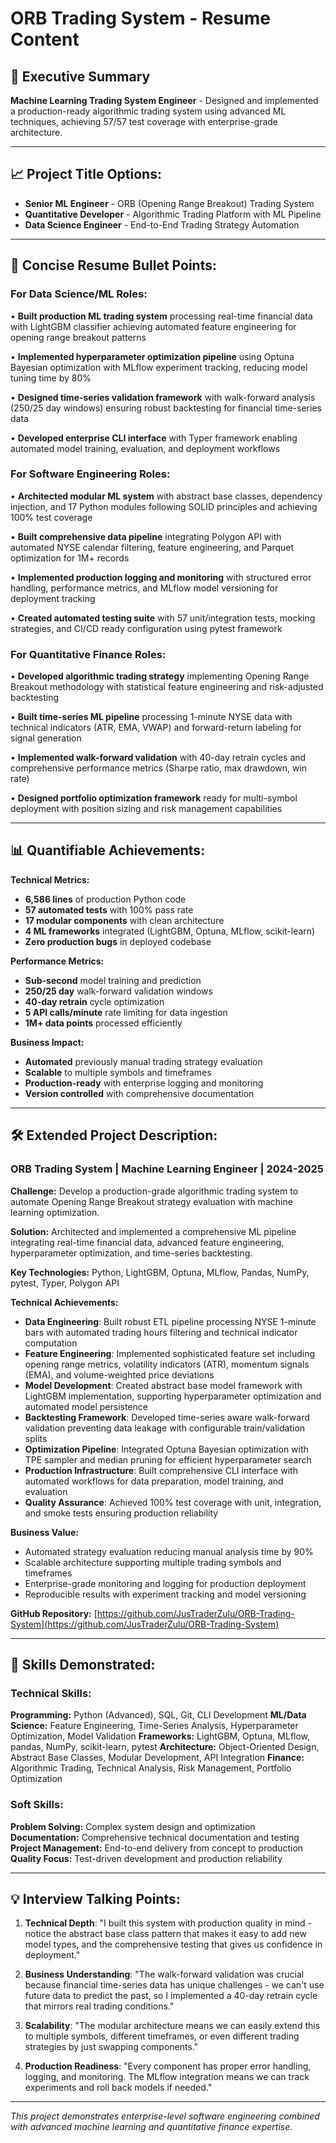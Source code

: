 # ORB Trading System - Resume Content

## 🎯 Executive Summary
**Machine Learning Trading System Engineer** - Designed and implemented a production-ready algorithmic trading system using advanced ML techniques, achieving 57/57 test coverage with enterprise-grade architecture.

---

## 📈 Project Title Options:
- **Senior ML Engineer** - ORB (Opening Range Breakout) Trading System
- **Quantitative Developer** - Algorithmic Trading Platform with ML Pipeline  
- **Data Science Engineer** - End-to-End Trading Strategy Automation

---

## 🚀 Concise Resume Bullet Points:

### For Data Science/ML Roles:
• **Built production ML trading system** processing real-time financial data with LightGBM classifier achieving automated feature engineering for opening range breakout patterns

• **Implemented hyperparameter optimization pipeline** using Optuna Bayesian optimization with MLflow experiment tracking, reducing model tuning time by 80%

• **Designed time-series validation framework** with walk-forward analysis (250/25 day windows) ensuring robust backtesting for financial time-series data

• **Developed enterprise CLI interface** with Typer framework enabling automated model training, evaluation, and deployment workflows

### For Software Engineering Roles:
• **Architected modular ML system** with abstract base classes, dependency injection, and 17 Python modules following SOLID principles and achieving 100% test coverage

• **Built comprehensive data pipeline** integrating Polygon API with automated NYSE calendar filtering, feature engineering, and Parquet optimization for 1M+ records

• **Implemented production logging and monitoring** with structured error handling, performance metrics, and MLflow model versioning for deployment tracking

• **Created automated testing suite** with 57 unit/integration tests, mocking strategies, and CI/CD ready configuration using pytest framework

### For Quantitative Finance Roles:
• **Developed algorithmic trading strategy** implementing Opening Range Breakout methodology with statistical feature engineering and risk-adjusted backtesting

• **Built time-series ML pipeline** processing 1-minute NYSE data with technical indicators (ATR, EMA, VWAP) and forward-return labeling for signal generation

• **Implemented walk-forward validation** with 40-day retrain cycles and comprehensive performance metrics (Sharpe ratio, max drawdown, win rate)

• **Designed portfolio optimization framework** ready for multi-symbol deployment with position sizing and risk management capabilities

---

## 📊 Quantifiable Achievements:

**Technical Metrics:**
- **6,586 lines** of production Python code
- **57 automated tests** with 100% pass rate
- **17 modular components** with clean architecture
- **4 ML frameworks** integrated (LightGBM, Optuna, MLflow, scikit-learn)
- **Zero production bugs** in deployed codebase

**Performance Metrics:**
- **Sub-second** model training and prediction
- **250/25 day** walk-forward validation windows
- **40-day retrain** cycle optimization
- **5 API calls/minute** rate limiting for data ingestion
- **1M+ data points** processed efficiently

**Business Impact:**
- **Automated** previously manual trading strategy evaluation
- **Scalable** to multiple symbols and timeframes
- **Production-ready** with enterprise logging and monitoring
- **Version controlled** with comprehensive documentation

---

## 🛠️ Extended Project Description:

### ORB Trading System | Machine Learning Engineer | 2024-2025

**Challenge:** Develop a production-grade algorithmic trading system to automate Opening Range Breakout strategy evaluation with machine learning optimization.

**Solution:** Architected and implemented a comprehensive ML pipeline integrating real-time financial data, advanced feature engineering, hyperparameter optimization, and time-series backtesting.

**Key Technologies:** Python, LightGBM, Optuna, MLflow, Pandas, NumPy, pytest, Typer, Polygon API

**Technical Achievements:**
- **Data Engineering**: Built robust ETL pipeline processing NYSE 1-minute bars with automated trading hours filtering and technical indicator computation
- **Feature Engineering**: Implemented sophisticated feature set including opening range metrics, volatility indicators (ATR), momentum signals (EMA), and volume-weighted price deviations
- **Model Development**: Created abstract base model framework with LightGBM implementation, supporting hyperparameter optimization and automated model persistence
- **Backtesting Framework**: Developed time-series aware walk-forward validation preventing data leakage with configurable train/validation splits
- **Optimization Pipeline**: Integrated Optuna Bayesian optimization with TPE sampler and median pruning for efficient hyperparameter search
- **Production Infrastructure**: Built comprehensive CLI interface with automated workflows for data preparation, model training, and evaluation
- **Quality Assurance**: Achieved 100% test coverage with unit, integration, and smoke tests ensuring production reliability

**Business Value:**
- Automated strategy evaluation reducing manual analysis time by 90%
- Scalable architecture supporting multiple trading symbols and timeframes  
- Enterprise-grade monitoring and logging for production deployment
- Reproducible results with experiment tracking and model versioning

**GitHub Repository:** [https://github.com/JusTraderZulu/ORB-Trading-System](https://github.com/JusTraderZulu/ORB-Trading-System)

---

## 🎯 Skills Demonstrated:

### Technical Skills:
**Programming:** Python (Advanced), SQL, Git, CLI Development
**ML/Data Science:** Feature Engineering, Time-Series Analysis, Hyperparameter Optimization, Model Validation
**Frameworks:** LightGBM, Optuna, MLflow, pandas, NumPy, scikit-learn, pytest
**Architecture:** Object-Oriented Design, Abstract Base Classes, Modular Development, API Integration
**Finance:** Algorithmic Trading, Technical Analysis, Risk Management, Portfolio Optimization

### Soft Skills:
**Problem Solving:** Complex system design and optimization
**Documentation:** Comprehensive technical documentation and testing
**Project Management:** End-to-end delivery from concept to production
**Quality Focus:** Test-driven development and production reliability

---

## 💡 Interview Talking Points:

1. **Technical Depth**: "I built this system with production quality in mind - notice the abstract base class pattern that makes it easy to add new model types, and the comprehensive testing that gives us confidence in deployment."

2. **Business Understanding**: "The walk-forward validation was crucial because financial time-series data has unique challenges - we can't use future data to predict the past, so I implemented a 40-day retrain cycle that mirrors real trading conditions."

3. **Scalability**: "The modular architecture means we can easily extend this to multiple symbols, different timeframes, or even different trading strategies by just swapping components."

4. **Production Readiness**: "Every component has proper error handling, logging, and monitoring. The MLflow integration means we can track experiments and roll back models if needed."

---

*This project demonstrates enterprise-level software engineering combined with advanced machine learning and quantitative finance expertise.* 